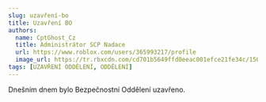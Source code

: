 ```yaml
---
slug: uzavření-bo
title: Uzavření BO
authors:
  name: CptGhost_Cz
  title: Administrátor SCP Nadace
  url: https://www.roblox.com/users/365993217/profile
  image_url: https://tr.rbxcdn.com/cd701b5649ffd0eeac001efce21fe34c/150/150/AvatarHeadshot/Png
tags: [UZAVŘENÍ ODDĚLENÍ, ODDĚLENÍ]
---
```


Dnešním dnem bylo Bezpečnostní Oddělení uzavřeno.